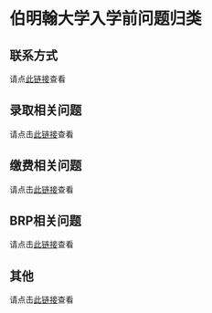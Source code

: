 # 伯明翰大学入学前问题归类



## 联系方式

请点[此链接](./contacts/)查看

## 录取相关问题

请点击[此链接](./admissions/)查看

## 缴费相关问题

请点击[此链接](./pay/)查看

## BRP相关问题

请点击[此链接](./brp/)查看

## 其他

请点击[此链接](./others/)查看

